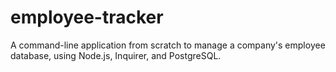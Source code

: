 # employee-tracker
A command-line application from scratch to manage a company's employee database, using Node.js, Inquirer, and PostgreSQL.
